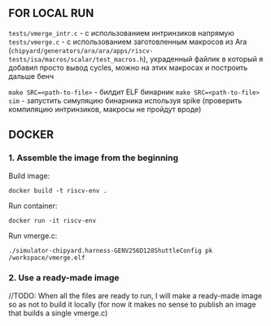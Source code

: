 ## FOR LOCAL RUN

`tests/vmerge_intr.c` - с использованием интринзиков напрямую
`tests/vmerge.c` - с использованием заготовленным макросов из Ara (`chipyard/generators/ara/ara/apps/riscv-tests/isa/macros/scalar/test_macros.h`), украденный файлик в который я добавил просто вывод cycles, можно на этих макросах и построить дальше бенч 

`make SRC=<path-to-file>` - билдит ELF бинарник 
`make SRC=<path-to-file> sim` - запустить симуляцию бинарника используя spike (проверить компиляцию интринзиков, макросы не пройдут вроде)

## DOCKER

### 1. Assemble the image from the beginning

Build image:

`docker build -t riscv-env .`

Run container:

`docker run -it riscv-env`

Run vmerge.c: 

`./simulator-chipyard.harness-GENV256D128ShuttleConfig pk /workspace/vmerge.elf`

### 2. Use a ready-made image

//TODO: When all the files are ready to run, I will make a ready-made image so as not to build it locally (for now it makes no sense to publish an image that builds a single vmerge.c)
